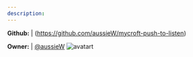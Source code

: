 ```yaml
---
description: 
---
```



**Github:** | (https://github.com/aussieW/mycroft-push-to-listen)

**Owner:** | [@aussieW](https://github.com/aussieW) ![avatart](https://avatars1.githubusercontent.com/u/1840035?v=4)

